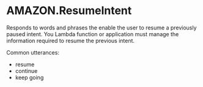 # AMAZON\.ResumeIntent<a name="built-in-intent-resume"></a>

Responds to words and phrases the enable the user to resume a previously paused intent\. You Lambda function or application must manage the information required to resume the previous intent\.

Common utterances:
+ resume
+ continue
+ keep going
